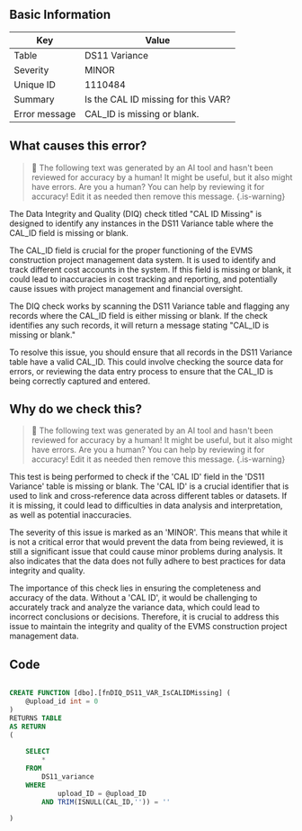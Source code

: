 ## Basic Information
| Key         | Value          |
|-------------|----------------|
| Table       | DS11 Variance |
| Severity    | MINOR |
| Unique ID   | 1110484   |
| Summary     | Is the CAL ID missing for this VAR? |
| Error message | CAL_ID is missing or blank. |

## What causes this error?

> :robot: The following text was generated by an AI tool and hasn't been reviewed for accuracy by a human! It might be useful, but it also might have errors. Are you a human? You can help by reviewing it for accuracy! Edit it as needed then remove this message.
{.is-warning}

The Data Integrity and Quality (DIQ) check titled "CAL ID Missing" is designed to identify any instances in the DS11 Variance table where the CAL_ID field is missing or blank. 

The CAL_ID field is crucial for the proper functioning of the EVMS construction project management data system. It is used to identify and track different cost accounts in the system. If this field is missing or blank, it could lead to inaccuracies in cost tracking and reporting, and potentially cause issues with project management and financial oversight.

The DIQ check works by scanning the DS11 Variance table and flagging any records where the CAL_ID field is either missing or blank. If the check identifies any such records, it will return a message stating "CAL_ID is missing or blank."

To resolve this issue, you should ensure that all records in the DS11 Variance table have a valid CAL_ID. This could involve checking the source data for errors, or reviewing the data entry process to ensure that the CAL_ID is being correctly captured and entered.
## Why do we check this?

> :robot: The following text was generated by an AI tool and hasn't been reviewed for accuracy by a human! It might be useful, but it also might have errors. Are you a human? You can help by reviewing it for accuracy! Edit it as needed then remove this message.
{.is-warning}

This test is being performed to check if the 'CAL ID' field in the 'DS11 Variance' table is missing or blank. The 'CAL ID' is a crucial identifier that is used to link and cross-reference data across different tables or datasets. If it is missing, it could lead to difficulties in data analysis and interpretation, as well as potential inaccuracies.

The severity of this issue is marked as an 'MINOR'. This means that while it is not a critical error that would prevent the data from being reviewed, it is still a significant issue that could cause minor problems during analysis. It also indicates that the data does not fully adhere to best practices for data integrity and quality.

The importance of this check lies in ensuring the completeness and accuracy of the data. Without a 'CAL ID', it would be challenging to accurately track and analyze the variance data, which could lead to incorrect conclusions or decisions. Therefore, it is crucial to address this issue to maintain the integrity and quality of the EVMS construction project management data.
## Code

```sql

CREATE FUNCTION [dbo].[fnDIQ_DS11_VAR_IsCALIDMissing] (
	@upload_id int = 0
)
RETURNS TABLE
AS RETURN
(
	
	SELECT
		*
	FROM 
		DS11_variance
	WHERE 
			upload_ID = @upload_ID
		AND TRIM(ISNULL(CAL_ID,'')) = ''

)
```

